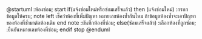 @startuml
:ห้องซ่อม;
start
if(แจ้งซ่อมใหม่หรือซ่อมเสร็จแล้ว) then (แจ้งซ่อมใหม่)
:กรอกข้อมูลให้ครบ;
note left
เช็คว่าห้องที่เพิ่มปัญหา หมายเลขห้องซ้ำกันไหม
ถ้าข้อมูลห้องซ้ำจะเอาปัญหาของห้องที่ซ้ำมาต่อห้องเดิม
end note
:บันทึกห้องที่ซ่อม;
else(ซ่อมเสร็จแล้ว)
:เลือกห้องที่ถูกซ่อม;
:ยืนยันหมายเลขห้องที่ซ่อม;
endif
stop
@enduml

